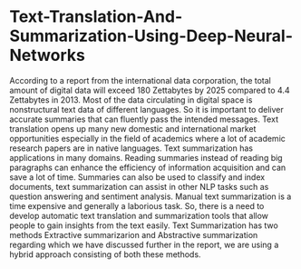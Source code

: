 # Text-Translation-And-Summarization-Using-Deep-Neural-Networks</br>
According to a report from the international data corporation, the total amount of digital data will exceed 180 Zettabytes by 2025 compared to 4.4 Zettabytes in 2013. Most of the data circulating in digital space is nonstructural text data of different languages. So it is important to deliver accurate summaries that can fluently pass the intended messages. Text translation opens up many new domestic and international market opportunities especially in the field of academics where a lot of academic research papers are in native languages. Text summarization has applications in many domains. Reading summaries instead of reading big paragraphs can enhance the efficiency of information acquisition and can save a lot of time. Summaries can also be used to classify and index documents, text summarization can assist in other NLP tasks such as question answering and sentiment analysis. Manual text summarization is a time expensive and generally a laborious task. So, there is a need to develop automatic text translation and summarization tools that allow people to gain insights from the text easily. Text Summarization has two methods Extractive summarizarion and Abstractive summarization regarding which we have discussed further in the report, we are using a hybrid approach consisting of both these methods.
